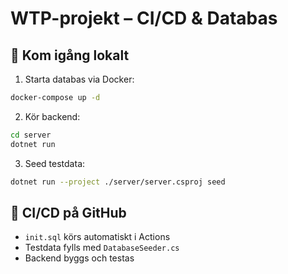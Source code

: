 # WTP-projekt – CI/CD & Databas

## 🚀 Kom igång lokalt

1. Starta databas via Docker:

```bash
docker-compose up -d
```

2. Kör backend:

```bash
cd server
dotnet run
```

3. Seed testdata:

```bash
dotnet run --project ./server/server.csproj seed
```

## 🧪 CI/CD på GitHub

- `init.sql` körs automatiskt i Actions
- Testdata fylls med `DatabaseSeeder.cs`
- Backend byggs och testas